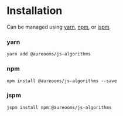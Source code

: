 # Installation

Can be managed using
[yarn](https://yarnpkg.com/en/docs),
[npm](https://docs.npmjs.com),
or [jspm](https://jspm.org/docs).


### yarn
```terminal
yarn add @aureooms/js-algorithms
```

### npm
```terminal
npm install @aureooms/js-algorithms --save
```

### jspm
```terminal
jspm install npm:@aureooms/js-algorithms
```

